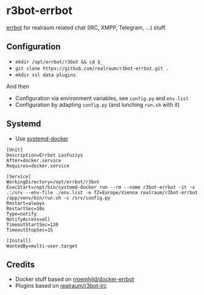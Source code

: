 # r3bot-errbot

[errbot](http://errbot.io/) for realraum related chat (IRC, XMPP, Telegram, ...) stuff.


## Configuration

* `mkdir /opt/errbot/r3bot && cd $_`
* `git clone https://github.com/realraum/r3bot-errbot.git .`
* `mkdir ssl data plugins`

And then

* Configuration via environment variables, see `config.py` and `env.list`
* Configuration by adapting `config.py` (and lunching `run.sh` with it)

## Systemd

* Use [systemd-docker](https://github.com/ibuildthecloud/systemd-docker)

```
[Unit]
Description=Errbot LosFuzzys
After=docker.service
Requires=docker.service

[Service]
WorkingDirectory=/opt/errbot/r3bot
ExecStart=/opt/bin/systemd-docker run --rm --name r3bot-errbot -it -v .:/srv --env-file ./env.list -e TZ=Europe/Vienna realraum/r3bot-errbot /app/venv/bin/run.sh -c /srv/config.py
Restart=always
RestartSec=10s
Type=notify
NotifyAccess=all
TimeoutStartSec=120
TimeoutStopSec=15

[Install]
WantedBy=multi-user.target
```


## Credits

* Docker stuff based on [rroemhild/docker-errbot](https://github.com/rroemhild/docker-errbot)
* Plugins based on [realraum/r3bot-irc](https://github.com/realraum/r3bot-irc)